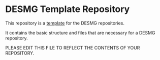 # DESMG Template Repository

This repository is a [template](https://github.com/jyxjjj/Repo-Template) for the DESMG repositories.

It contains the basic structure and files that are necessary for a DESMG repository.

PLEASE EDIT THIS FILE TO REFLECT THE CONTENTS OF YOUR REPOSITORY.
